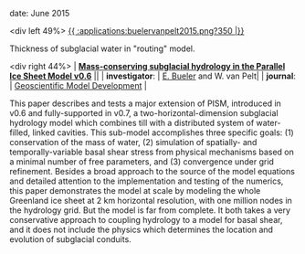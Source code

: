 date: June 2015

\<div left 49%\> [{{ :applications:buelervanpelt2015.png?350
\|}}](http://www.geosci-model-dev.net/8/1613/2015/)

Thickness of subglacial water in \"routing\" model.


\<div right 44%\> \| **[Mass-conserving subglacial hydrology in the
Parallel Ice Sheet Model
v0.6](http://www.geosci-model-dev.net/8/1613/2015/)** \|\|
\| **investigator**: \| [E.
Bueler](http://bueler.github.io/) and W. van Pelt\| \|
**journal**: \| [Geoscientific Model
Development](http://www.geoscientific-model-development.net/index.html)
\|

This paper describes and tests a major extension of PISM, introduced in
v0.6 and fully-supported in v0.7, a two-horizontal-dimension subglacial
hydrology model which combines till with a distributed system of
water-filled, linked cavities. This sub-model accomplishes three
specific goals: (1) conservation of the mass of water, (2) simulation of
spatially- and temporally-variable basal shear stress from physical
mechanisms based on a minimal number of free parameters, and (3)
convergence under grid refinement. Besides a broad approach to the
source of the model equations and detailed attention to the
implementation and testing of the numerics, this paper demonstrates the
model at scale by modeling the whole Greenland ice sheet at 2 km
horizontal resolution, with one million nodes in the hydrology grid. But
the model is far from complete. It both takes a very conservative
approach to coupling hydrology to a model for basal shear, and it does
not include the physics which determines the location and evolution of
subglacial conduits.



